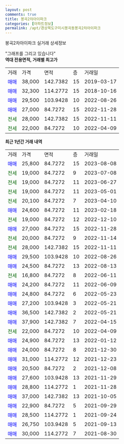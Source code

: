 ```yaml
---
layout: post
comments: true
title: 봉곡2차아이파크
categories: [아파트정보]
permalink: /apt/경상북도구미시봉곡동봉곡2차아이파크
---
```


봉곡2차아이파크 실거래 상세정보

<script type="text/javascript">
  google.charts.load('current', {'packages':['line', 'corechart']});
  google.charts.setOnLoadCallback(drawChart);

  function drawChart() {
    var data = new google.visualization.DataTable();
    data.addColumn('date', '거래일');
    data.addColumn('number', "매매");
    data.addColumn('number', "전세");
    data.addColumn('number', "전매");

    data.addRows([[new Date(Date.parse("2023-08-08")), 25800, null, null], [new Date(Date.parse("2023-07-08")), null, 19000, null], [new Date(Date.parse("2023-06-27")), null, 19000, null], [new Date(Date.parse("2023-05-01")), null, 19000, null], [new Date(Date.parse("2023-04-10")), null, 20100, null], [new Date(Date.parse("2023-02-18")), 24600, null, null], [new Date(Date.parse("2022-12-10")), null, 19000, null], [new Date(Date.parse("2022-11-28")), 27000, null, null], [new Date(Date.parse("2022-11-14")), null, 20000, null], [new Date(Date.parse("2022-11-11")), null, 28000, null], [new Date(Date.parse("2022-08-26")), 29500, null, null], [new Date(Date.parse("2022-08-13")), 24500, null, null], [new Date(Date.parse("2022-06-11")), null, 16800, null], [new Date(Date.parse("2022-06-09")), 24200, null, null], [new Date(Date.parse("2022-05-23")), 24800, null, null], [new Date(Date.parse("2022-05-21")), 27200, null, null], [new Date(Date.parse("2022-05-21")), 36500, null, null], [new Date(Date.parse("2022-04-15")), 37900, null, null], [new Date(Date.parse("2022-04-09")), null, 22000, null], [new Date(Date.parse("2022-01-12")), 24900, null, null], [new Date(Date.parse("2021-12-30")), 24000, null, null], [new Date(Date.parse("2021-12-23")), 31000, null, null], [new Date(Date.parse("2021-12-08")), 20500, null, null], [new Date(Date.parse("2021-11-29")), 27600, null, null], [new Date(Date.parse("2021-11-28")), 28800, null, null], [new Date(Date.parse("2021-10-05")), 37000, null, null], [new Date(Date.parse("2021-09-29")), 22900, null, null], [new Date(Date.parse("2021-09-24")), 28500, null, null], [new Date(Date.parse("2021-09-13")), 26750, null, null], [new Date(Date.parse("2021-08-30")), 30000, null, null]]);

    var options = {
      hAxis: {
        format: 'yyyy/MM/dd'
      },    
      lineWidth: 0,
      pointsVisible: true,    
      title: '최근 1년간 유형별 실거래가 분포',
      legend: { position: 'bottom' }
    };

    var formatter = new google.visualization.NumberFormat({pattern:'###,###'} );
    formatter.format(data, 1);
    formatter.format(data, 2);
    
    setTimeout(function() {
        var chart = new google.visualization.LineChart(document.getElementById('columnchart_material'));
        chart.draw(data, (options));
        document.getElementById('loading').style.display = 'none';
    }, 200);
  }
</script>


<div id="loading" style="z-index:20; display: block; margin-left: 0px">"그래프를 그리고 있습니다"</div>
<div id="columnchart_material" style="width: 95%; margin-left: 0px; display: block"></div>
<!-- contents start -->
<b>역대 전용면적, 거래별 최고가</b>
<table class="sortable">
    <tr>
      <td>거래</td>
      <td>가격</td>
      <td>면적</td>
      <td>층</td>
      <td>거래일</td>
    </tr>
        <tr>
          <td><a style="color: blue">매매</a></td>
          <td>38,000</td>
          <td>142.7382</td>
          <td>15</td>
          <td>2019-03-17</td>
        </tr>            <tr>
          <td><a style="color: blue">매매</a></td>
          <td>32,300</td>
          <td>114.2772</td>
          <td>15</td>
          <td>2018-10-16</td>
        </tr>            <tr>
          <td><a style="color: blue">매매</a></td>
          <td>29,500</td>
          <td>103.9428</td>
          <td>10</td>
          <td>2022-08-26</td>
        </tr>            <tr>
          <td><a style="color: blue">매매</a></td>
          <td>27,000</td>
          <td>84.7272</td>
          <td>15</td>
          <td>2022-11-28</td>
        </tr>        
        <tr>
              <td><a style="color: darkgreen">전세</a></td>
              <td>28,000</td>
              <td>142.7382</td>
              <td>15</td>
              <td>2022-11-11</td>
            </tr>            <tr>
              <td><a style="color: darkgreen">전세</a></td>
              <td>22,000</td>
              <td>84.7272</td>
              <td>10</td>
              <td>2022-04-09</td>
            </tr>        
    
</table>

<b>최근 1년간 거래 내역</b>

<table class="sortable">
    <tr>
      <td>거래</td>
      <td>가격</td>
      <td>면적</td>
      <td>층</td>
      <td>거래일</td>
    </tr>
    <tr>
      <td><a style="color: blue">매매</a></td>
      <td>25,800</td>
      <td>84.7272</td>
      <td>15</td>
      <td>2023-08-08</td>
    </tr>          <tr>
      <td><a style="color: darkgreen">전세</a></td>
      <td>19,000</td>
      <td>84.7272</td>
      <td>9</td>
      <td>2023-07-08</td>
    </tr>          <tr>
      <td><a style="color: darkgreen">전세</a></td>
      <td>19,000</td>
      <td>84.7272</td>
      <td>11</td>
      <td>2023-06-27</td>
    </tr>          <tr>
      <td><a style="color: darkgreen">전세</a></td>
      <td>19,000</td>
      <td>84.7272</td>
      <td>11</td>
      <td>2023-05-01</td>
    </tr>          <tr>
      <td><a style="color: darkgreen">전세</a></td>
      <td>20,100</td>
      <td>84.7272</td>
      <td>7</td>
      <td>2023-04-10</td>
    </tr>          <tr>
      <td><a style="color: blue">매매</a></td>
      <td>24,600</td>
      <td>84.7272</td>
      <td>11</td>
      <td>2023-02-18</td>
    </tr>          <tr>
      <td><a style="color: darkgreen">전세</a></td>
      <td>19,000</td>
      <td>84.7272</td>
      <td>12</td>
      <td>2022-12-10</td>
    </tr>          <tr>
      <td><a style="color: blue">매매</a></td>
      <td>27,000</td>
      <td>84.7272</td>
      <td>15</td>
      <td>2022-11-28</td>
    </tr>          <tr>
      <td><a style="color: darkgreen">전세</a></td>
      <td>20,000</td>
      <td>84.7272</td>
      <td>9</td>
      <td>2022-11-14</td>
    </tr>          <tr>
      <td><a style="color: darkgreen">전세</a></td>
      <td>28,000</td>
      <td>142.7382</td>
      <td>15</td>
      <td>2022-11-11</td>
    </tr>          <tr>
      <td><a style="color: blue">매매</a></td>
      <td>29,500</td>
      <td>103.9428</td>
      <td>10</td>
      <td>2022-08-26</td>
    </tr>          <tr>
      <td><a style="color: blue">매매</a></td>
      <td>24,500</td>
      <td>84.7272</td>
      <td>13</td>
      <td>2022-08-13</td>
    </tr>          <tr>
      <td><a style="color: darkgreen">전세</a></td>
      <td>16,800</td>
      <td>84.7272</td>
      <td>8</td>
      <td>2022-06-11</td>
    </tr>          <tr>
      <td><a style="color: blue">매매</a></td>
      <td>24,200</td>
      <td>84.7272</td>
      <td>11</td>
      <td>2022-06-09</td>
    </tr>          <tr>
      <td><a style="color: blue">매매</a></td>
      <td>24,800</td>
      <td>84.7272</td>
      <td>6</td>
      <td>2022-05-23</td>
    </tr>          <tr>
      <td><a style="color: blue">매매</a></td>
      <td>27,200</td>
      <td>103.9428</td>
      <td>3</td>
      <td>2022-05-21</td>
    </tr>          <tr>
      <td><a style="color: blue">매매</a></td>
      <td>36,500</td>
      <td>142.7382</td>
      <td>2</td>
      <td>2022-05-21</td>
    </tr>          <tr>
      <td><a style="color: blue">매매</a></td>
      <td>37,900</td>
      <td>142.7382</td>
      <td>7</td>
      <td>2022-04-15</td>
    </tr>          <tr>
      <td><a style="color: darkgreen">전세</a></td>
      <td>22,000</td>
      <td>84.7272</td>
      <td>10</td>
      <td>2022-04-09</td>
    </tr>          <tr>
      <td><a style="color: blue">매매</a></td>
      <td>24,900</td>
      <td>84.7272</td>
      <td>13</td>
      <td>2022-01-12</td>
    </tr>          <tr>
      <td><a style="color: blue">매매</a></td>
      <td>24,000</td>
      <td>84.7272</td>
      <td>8</td>
      <td>2021-12-30</td>
    </tr>          <tr>
      <td><a style="color: blue">매매</a></td>
      <td>31,000</td>
      <td>114.2772</td>
      <td>12</td>
      <td>2021-12-23</td>
    </tr>          <tr>
      <td><a style="color: blue">매매</a></td>
      <td>20,500</td>
      <td>84.7272</td>
      <td>2</td>
      <td>2021-12-08</td>
    </tr>          <tr>
      <td><a style="color: blue">매매</a></td>
      <td>27,600</td>
      <td>103.9428</td>
      <td>13</td>
      <td>2021-11-29</td>
    </tr>          <tr>
      <td><a style="color: blue">매매</a></td>
      <td>28,800</td>
      <td>114.2772</td>
      <td>1</td>
      <td>2021-11-28</td>
    </tr>          <tr>
      <td><a style="color: blue">매매</a></td>
      <td>37,000</td>
      <td>142.7382</td>
      <td>13</td>
      <td>2021-10-05</td>
    </tr>          <tr>
      <td><a style="color: blue">매매</a></td>
      <td>22,900</td>
      <td>84.7272</td>
      <td>5</td>
      <td>2021-09-29</td>
    </tr>          <tr>
      <td><a style="color: blue">매매</a></td>
      <td>28,500</td>
      <td>114.2772</td>
      <td>1</td>
      <td>2021-09-24</td>
    </tr>          <tr>
      <td><a style="color: blue">매매</a></td>
      <td>26,750</td>
      <td>103.9428</td>
      <td>5</td>
      <td>2021-09-13</td>
    </tr>          <tr>
      <td><a style="color: blue">매매</a></td>
      <td>30,000</td>
      <td>114.2772</td>
      <td>7</td>
      <td>2021-08-30</td>
    </tr>      </table>
<!-- contents end -->    

